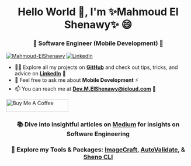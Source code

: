 <h1 align="center">Hello World 👋, I'm ✨Mahmoud El Shenawy✨ 😄</h1>
<h3 align="center">🌱 Software Engineer (Mobile Development) 🧐</h3>

<a href="https://github.com/Mahmoud-ElShenawy" target="_blank"><img src="https://komarev.com/ghpvc/?username=Mahmoud-ElShenawy&label=Profile%20views&color=0e75b6&style=flat" alt="Mahmoud-ElShenawy"></a>
<a href="https://www.linkedin.com/in/dev-mahmoud-elshenawy" target="_blank"><img src="https://img.shields.io/badge/LinkedIn-Mahmoud%20El%20Shenawy-blue" alt="LinkedIn"></a>

- 👨‍💻 Explore all my projects on **[GitHub](https://github.com/Mahmoud-ElShenawy)** and check out tips, tricks, and advice on **[LinkedIn](https://www.linkedin.com/in/dev-mahmoud-elshenawy)** 👯
- 💬 Feel free to ask me about **Mobile Development** ⚡
- 📫 You can reach me at **Dev.M.ElShenawy@icloud.com** 🔭

<a href="https://www.buymeacoffee.com/m.elshenawy" target="_blank"><img src="https://cdn.buymeacoffee.com/buttons/default-orange.png" alt="Buy Me A Coffee" height="35" width="170"> </a>

<h3 align="center">📚 Dive into insightful articles on <a href="https://medium.com/@dev-mahmoud-elshenawy" target="_blank">Medium</a> for insights on Software Engineering</h3>
<h3 align="center">🚀 Explore my Tools & Packages: 
<a href="https://pub.dev/packages/image_craft" target="_blank">ImageCraft</a>, 
<a href="https://pub.dev/packages/auto_validate" target="_blank">AutoValidate</a>, & 
<a href="https://github.com/dev-mahmoud-elshenawy/sheno_cli" target="_blank">Sheno CLI</a>
</h3>

